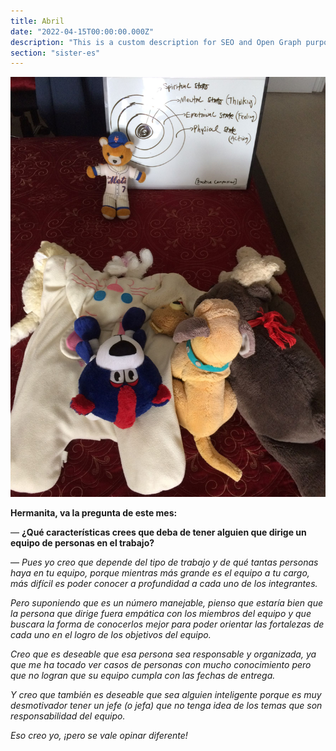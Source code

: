 ```yaml
---
title: Abril
date: "2022-04-15T00:00:00.000Z"
description: "This is a custom description for SEO and Open Graph purposes, rather than the default generated excerpt. Simply add a description field to the frontmatter."
section: "sister-es"
---
```


![PostImg](../images/apr22.jpg)

**Hermanita, va la pregunta de este mes:**

— **¿Qué características crees que deba de tener alguien que dirige un equipo de personas en el trabajo?**

— *Pues yo creo que depende del tipo de trabajo y de qué tantas personas haya en tu equipo, porque mientras más grande es el equipo a tu cargo, más difícil es poder conocer a profundidad a cada uno de los integrantes.*

*Pero suponiendo que es un número manejable, pienso que estaría bien que la persona que dirige fuera empática con los miembros del equipo y que buscara la forma de conocerlos mejor para poder orientar las fortalezas de cada uno en el logro de los objetivos del equipo.*

*Creo que es deseable que esa persona sea responsable y organizada, ya que me ha tocado ver casos de personas con mucho conocimiento pero que no logran que su equipo cumpla con las fechas de entrega.*

*Y creo que también es deseable que sea alguien inteligente porque es muy desmotivador tener un jefe (o jefa) que no tenga idea de los temas que son responsabilidad del equipo.*

*Eso creo yo, ¡pero se vale opinar diferente!*
